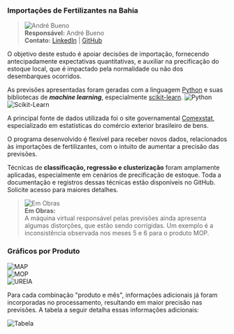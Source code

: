 ### Importações de Fertilizantes na Bahia

>![André Bueno](https://avatars.githubusercontent.com/u/152298881?v=4&s=64)  
>**Responsável:** André Bueno  
>**Contato:** [LinkedIn](https://www.linkedin.com/in/andre-coutinho-bueno/) | [GitHub](https://andrecoutinhobueno.github.io/AndreCoutinhoBueno/)

O objetivo deste estudo é apoiar decisões de importação, fornecendo antecipadamente expectativas quantitativas, e auxiliar na precificação do estoque local, que é impactado pela normalidade ou não dos desembarques ocorridos.

As previsões apresentadas foram geradas com a linguagem [Python](https://www.python.org) e suas bibliotecas de ***machine learning***, especialmente [scikit-learn](https://scikit-learn.org/stable/). 
![Python]([https://www.python.org/static/img/python-logo@2x.png](https://www.python.org/static/img/python-logo.png))  
![Scikit-Learn](https://scikit-learn.org/stable/_static/scikit-learn-logo-small.png)  

A principal fonte de dados utilizada foi o site governamental [Comexstat](https://comexstat.mdic.gov.br/pt/home), especializado em estatísticas do comércio exterior brasileiro de bens.

O programa desenvolvido é flexível para receber novos dados, relacionados às importações de fertilizantes, com o intuito de aumentar a precisão das previsões.

Técnicas de **classificação, regressão e clusterização** foram amplamente aplicadas, especialmente em cenários de precificação de estoque. Toda a documentação e registros dessas técnicas estão disponíveis no GitHub. Solicite acesso para maiores detalhes.

>![Em Obras](http://ryco.eng.br/wp-content/uploads/2017/08/obras-em-andamento2.png)  
>**Em Obras:**  
>A máquina virtual responsável pelas previsões ainda apresenta algumas distorções, que estão sendo corrigidas. Um exemplo é a inconsistência observada nos meses 5 e 6 para o produto MOP.

### Gráficos por Produto
![MAP](https://raw.githubusercontent.com/AndreCoutinhoBueno/Import-Fertilizer-Bahia/refs/heads/main/MAP.png)  
![MOP](https://raw.githubusercontent.com/AndreCoutinhoBueno/Import-Fertilizer-Bahia/refs/heads/main/MOP.png)  
![UREIA](https://raw.githubusercontent.com/AndreCoutinhoBueno/Import-Fertilizer-Bahia/refs/heads/main/UREIA.png)  

Para cada combinação "produto e mês", informações adicionais já foram incorporadas no processamento, resultando em maior precisão nas previsões. A tabela a seguir detalha essas informações adicionais:

![Tabela](https://raw.githubusercontent.com/AndreCoutinhoBueno/Import-Fertilizer-Bahia/refs/heads/main/tabela.png)
